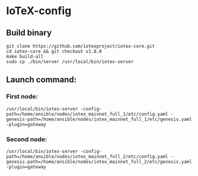 # IoTeX-config

## Build binary
```
git clone https://github.com/iotexproject/iotex-core.git
cd iotex-core && git checkout v1.8.0
make build-all
sudo cp ./bin/server /usr/local/bin/iotex-server
```

## Launch command:
### First node:
`/usr/local/bin/iotex-server -config-path=/home/ansible/nodes/iotex_mainnet_full_1/etc/config.yaml -genesis-path=/home/ansible/nodes/iotex_mainnet_full_1/etc/genesis.yaml -plugin=gateway`
### Second node:
`/usr/local/bin/iotex-server -config-path=/home/ansible/nodes/iotex_mainnet_full_2/etc/config.yaml -genesis-path=/home/ansible/nodes/iotex_mainnet_full_2/etc/genesis.yaml -plugin=gateway`

